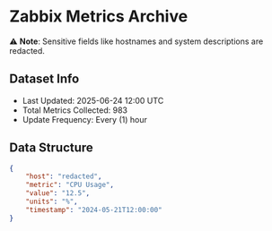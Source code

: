# Zabbix Metrics Archive

⚠️ **Note**: Sensitive fields like hostnames and system descriptions are redacted.

## Dataset Info
- Last Updated: 2025-06-24 12:00 UTC
- Total Metrics Collected: 983
- Update Frequency: Every (1) hour

## Data Structure
```json
{
    "host": "redacted",
    "metric": "CPU Usage",
    "value": "12.5",
    "units": "%",
    "timestamp": "2024-05-21T12:00:00"
}
```

